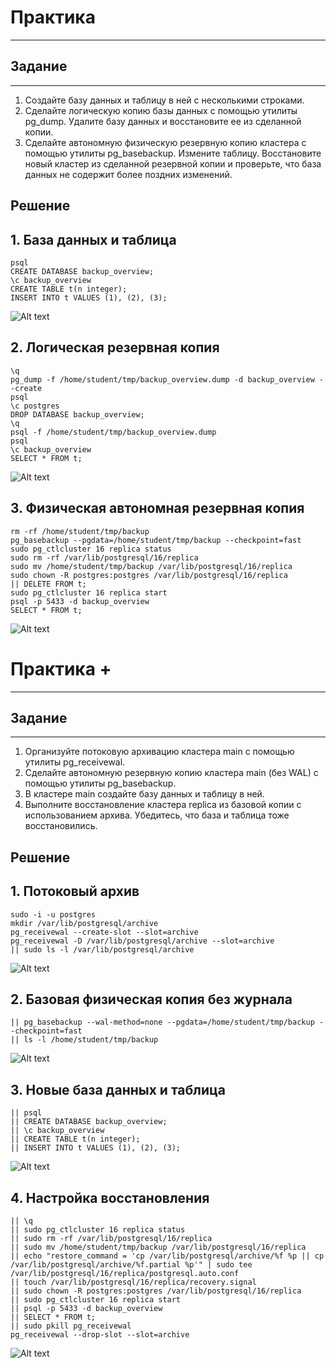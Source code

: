 # Практика

---

## Задание

---

1. Создайте базу данных и таблицу в ней с несколькими
   строками.
2. Сделайте логическую копию базы данных с помощью
   утилиты pg_dump.
   Удалите базу данных и восстановите ее из сделанной копии.
3. Сделайте автономную физическую резервную копию
   кластера с помощью утилиты pg_basebackup.
   Измените таблицу.
   Восстановите новый кластер из сделанной резервной копии
   и проверьте, что база данных не содержит более поздних
   изменений.

## Решение

## 1. База данных и таблица

```
psql
CREATE DATABASE backup_overview;
\c backup_overview
CREATE TABLE t(n integer);
INSERT INTO t VALUES (1), (2), (3);
```

![Alt text]()

## 2. Логическая резервная копия

```
\q
pg_dump -f /home/student/tmp/backup_overview.dump -d backup_overview --create
psql
\c postgres
DROP DATABASE backup_overview;
\q
psql -f /home/student/tmp/backup_overview.dump
psql
\c backup_overview
SELECT * FROM t;
```

![Alt text]()

## 3. Физическая автономная резервная копия

```
rm -rf /home/student/tmp/backup
pg_basebackup --pgdata=/home/student/tmp/backup --checkpoint=fast
sudo pg_ctlcluster 16 replica status
sudo rm -rf /var/lib/postgresql/16/replica
sudo mv /home/student/tmp/backup /var/lib/postgresql/16/replica
sudo chown -R postgres:postgres /var/lib/postgresql/16/replica
|| DELETE FROM t;
sudo pg_ctlcluster 16 replica start
psql -p 5433 -d backup_overview
SELECT * FROM t;
```

![Alt text]()

# Практика +

---

## Задание

---

1. Организуйте потоковую архивацию кластера main
   с помощью утилиты pg_receivewal.
2. Сделайте автономную резервную копию кластера main
   (без WAL) с помощью утилиты pg_basebackup.
3. В кластере main создайте базу данных и таблицу в ней.
4. Выполните восстановление кластера replica из базовой копии
   с использованием архива. Убедитесь, что база и таблица
   тоже восстановились.

## Решение

## 1. Потоковый архив

```
sudo -i -u postgres
mkdir /var/lib/postgresql/archive
pg_receivewal --create-slot --slot=archive
pg_receivewal -D /var/lib/postgresql/archive --slot=archive
|| sudo ls -l /var/lib/postgresql/archive
```

![Alt text]()

## 2. Базовая физическая копия без журнала

```
|| pg_basebackup --wal-method=none --pgdata=/home/student/tmp/backup --checkpoint=fast
|| ls -l /home/student/tmp/backup
```

![Alt text]()

## 3. Новые база данных и таблица

```
|| psql
|| CREATE DATABASE backup_overview;
|| \c backup_overview
|| CREATE TABLE t(n integer);
|| INSERT INTO t VALUES (1), (2), (3);
```

![Alt text]()

## 4. Настройка восстановления

```
|| \q
|| sudo pg_ctlcluster 16 replica status
|| sudo rm -rf /var/lib/postgresql/16/replica
|| sudo mv /home/student/tmp/backup /var/lib/postgresql/16/replica
|| echo "restore_command = 'cp /var/lib/postgresql/archive/%f %p || cp /var/lib/postgresql/archive/%f.partial %p'" | sudo tee /var/lib/postgresql/16/replica/postgresql.auto.conf
|| touch /var/lib/postgresql/16/replica/recovery.signal
|| sudo chown -R postgres:postgres /var/lib/postgresql/16/replica
|| sudo pg_ctlcluster 16 replica start
|| psql -p 5433 -d backup_overview
|| SELECT * FROM t;
|| sudo pkill pg_receivewal
pg_receivewal --drop-slot --slot=archive

```

![Alt text]()
